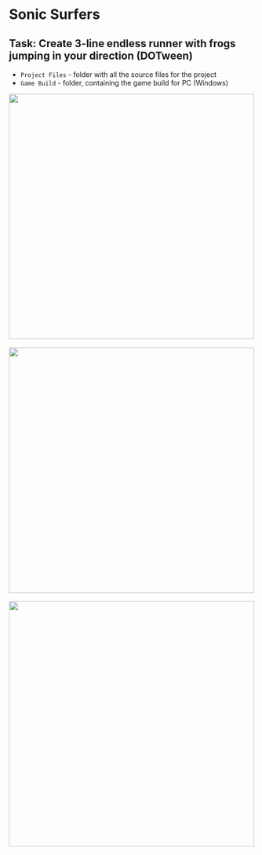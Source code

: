 # Sonic Surfers
## Task: Create 3-line endless runner with frogs jumping in your direction (DOTween)
* `Project Files` - folder with all the source files for the project
* `Game Build` - folder, containing the game build for PC (Windows)

<p float="center">
  <img src="https://user-images.githubusercontent.com/58213582/230131514-8ce46792-65a8-42fe-a82d-31f9b5f9096e.png" height="500" />
  &nbsp;&nbsp;
  <img src="https://user-images.githubusercontent.com/58213582/230131522-96497af3-8c8a-4b3f-bdd6-1a5c9b1bfdf0.png" height="500" />
  &nbsp;&nbsp;
  <img src="https://user-images.githubusercontent.com/58213582/230131524-5bcbf051-1f5c-4e38-a640-d5a628ebd058.png" height="500" />
</p>
